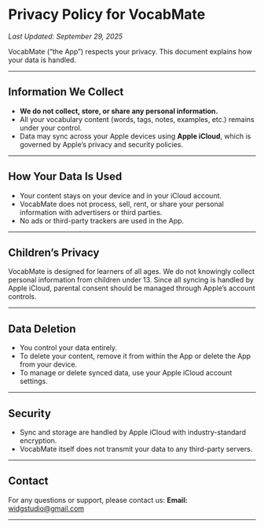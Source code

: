 

# Privacy Policy for VocabMate

*Last Updated: September 29, 2025*

VocabMate (“the App”) respects your privacy. This document explains how your data is handled.

---

## Information We Collect

* **We do not collect, store, or share any personal information.**
* All your vocabulary content (words, tags, notes, examples, etc.) remains under your control.
* Data may sync across your Apple devices using **Apple iCloud**, which is governed by Apple’s privacy and security policies.

---

## How Your Data Is Used

* Your content stays on your device and in your iCloud account.
* VocabMate does not process, sell, rent, or share your personal information with advertisers or third parties.
* No ads or third-party trackers are used in the App.

---

## Children’s Privacy

VocabMate is designed for learners of all ages. We do not knowingly collect personal information from children under 13. Since all syncing is handled by Apple iCloud, parental consent should be managed through Apple’s account controls.

---

## Data Deletion

* You control your data entirely.
* To delete your content, remove it from within the App or delete the App from your device.
* To manage or delete synced data, use your Apple iCloud account settings.

---

## Security

* Sync and storage are handled by Apple iCloud with industry-standard encryption.
* VocabMate itself does not transmit your data to any third-party servers.

---

## Contact

For any questions or support, please contact us:
**Email:** [widgstudio@gmail.com](mailto:widgstudio@gmail.com)

---


